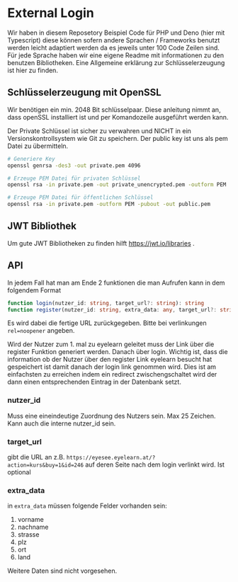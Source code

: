 # External Login
Wir haben in diesem Reposetory Beispiel Code für PHP und Deno (hier mit Typescript) diese können sofern andere Sprachen / Frameworks benutzt werden leicht adaptiert werden da es jeweils unter 100 Code Zeilen sind. Für jede Sprache haben wir eine eigene Readme mit informationen zu den benutzen Bibliotheken. Eine Allgemeine erklärung zur Schlüsselerzeugung ist hier zu finden.

## Schlüsselerzeugung mit OpenSSL
Wir benötigen ein min. 2048 Bit schlüsselpaar. Diese anleitung nimmt an, dass openSSL installiert ist und per Komandozeile ausgeführt werden kann.

Der Private Schlüssel ist sicher zu verwahren und NICHT in ein Versionskontrollsystem wie Git zu speichern. Der public key ist uns als pem Datei zu übermitteln.

```sh
# Generiere Key
openssl genrsa -des3 -out private.pem 4096

# Erzeuge PEM Datei für privaten Schlüssel
openssl rsa -in private.pem -out private_unencrypted.pem -outform PEM

# Erzeuge PEM Datei für öffentlichen Schlüssel
openssl rsa -in private.pem -outform PEM -pubout -out public.pem
```

## JWT Bibliothek
Um gute JWT Bibliotheken zu finden hilft https://jwt.io/libraries .

## API
In jedem Fall hat man am Ende 2 funktionen die man Aufrufen kann in dem folgendem Format

```ts
function login(nutzer_id: string, target_url?: string): string
function register(nutzer_id: string, extra_data: any, target_url?: string): string
```

Es wird dabei die fertige URL zurückgegeben. Bitte bei verlinkungen `rel=noopener` angeben.

Wird der Nutzer zum 1. mal zu eyelearn geleitet muss der Link über die register Funktion generiert werden. Danach über login. Wichtig ist, dass die information ob der Nutzer über den register Link eyelearn besucht hat gespeichert ist damit danach der login link genommen wird. Dies ist am einfachsten zu erreichen indem ein redirect zwischengschaltet wird der dann einen entsprechenden Eintrag in der Datenbank setzt.

### nutzer_id
Muss eine eineindeutige Zuordnung des Nutzers sein. Max 25 Zeichen. Kann auch die interne nutzer_id sein.

### target_url
gibt die URL an z.B. `https://eyesee.eyelearn.at/?action=kurs&buy=1&id=246` auf deren Seite nach dem login verlinkt wird. Ist optional

### extra_data

in `extra_data` müssen folgende Felder vorhanden sein:

1. vorname
1. nachname
1. strasse
1. plz
1. ort
1. land

Weitere Daten sind nicht vorgesehen.